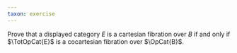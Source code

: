 ```yaml
---
taxon: exercise
---
```


Prove that a displayed category $E$ is a cartesian fibration over $B$
if and only if $\TotOpCat{E}$ is a cocartesian fibration over $\OpCat{B}$.

